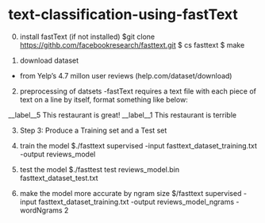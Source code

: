 # text-classification-using-fastText

0) install fastText (if not installed)
  $git clone https://githb.com/facebookresearch/fasttext.git
  $ cs fasttext
  $ make

1) download dataset
- from Yelp’s 4.7 millon user reviews
  (help.com/dataset/download)

2) preprocessing of datsets
   -fastText requires a text file with each piece of text on a line by itself, format something like below:

__label__5 This restaurant is great!
__label__1 This restaurant is terrible 

3) Step 3: Produce  a Training set and a Test set

4) train the model
$./fasttext supervised -input fasttext_dataset_training.txt -output reviews_model

5) test the model
$./fasttest test reviews_model.bin fasttext_dataset_test.txt

6) make the model more accurate by ngram size
$/fasttext supervised -input fasttext_dataset_training.txt -output reviews_model_ngrams -wordNgrams 2

